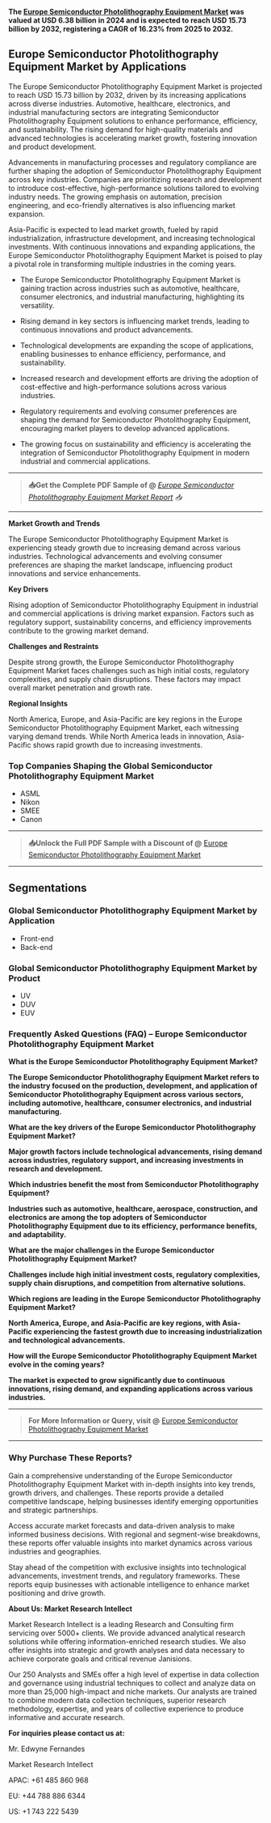 <p><strong>The <a href="https://www.marketresearchintellect.com/download-sample/?rid=273094&amp;utm_source=Pulse-April-Europe&amp;utm_medium=852">Europe Semiconductor Photolithography Equipment Market</a> was valued at USD 6.38 billion in 2024 and is expected to reach USD 15.73 billion by 2032, registering a CAGR of 16.23% from 2025 to 2032.</strong></p><h2>Europe Semiconductor Photolithography Equipment Market by Applications&nbsp;</h2><p><p>The Europe Semiconductor Photolithography Equipment Market is projected to reach USD 15.73 billion by 2032, driven by its increasing applications across diverse industries. Automotive, healthcare, electronics, and industrial manufacturing sectors are integrating Semiconductor Photolithography Equipment solutions to enhance performance, efficiency, and sustainability. The rising demand for high-quality materials and advanced technologies is accelerating market growth, fostering innovation and product development.</p><p>Advancements in manufacturing processes and regulatory compliance are further shaping the adoption of Semiconductor Photolithography Equipment across key industries. Companies are prioritizing research and development to introduce cost-effective, high-performance solutions tailored to evolving industry needs. The growing emphasis on automation, precision engineering, and eco-friendly alternatives is also influencing market expansion.</p><p>Asia-Pacific is expected to lead market growth, fueled by rapid industrialization, infrastructure development, and increasing technological investments. With continuous innovations and expanding applications, the Europe Semiconductor Photolithography Equipment Market is poised to play a pivotal role in transforming multiple industries in the coming years.</p></p><ul><li><p>The Europe Semiconductor Photolithography Equipment Market is gaining traction across industries such as automotive, healthcare, consumer electronics, and industrial manufacturing, highlighting its versatility.</p></li><li><p>Rising demand in key sectors is influencing market trends, leading to continuous innovations and product advancements.</p></li><li><p>Technological developments are expanding the scope of applications, enabling businesses to enhance efficiency, performance, and sustainability.</p></li><li><p>Increased research and development efforts are driving the adoption of cost-effective and high-performance solutions across various industries.</p></li><li><p>Regulatory requirements and evolving consumer preferences are shaping the demand for Semiconductor Photolithography Equipment, encouraging market players to develop advanced applications.</p></li><li><p>The growing focus on sustainability and efficiency is accelerating the integration of Semiconductor Photolithography Equipment in modern industrial and commercial applications.</p></li></ul><hr /><blockquote><p><strong><span class="font-[700]">📥Get the Complete PDF Sample of @ </span></strong><em><span class="font-[700]"><a href="https://www.marketresearchintellect.com/download-sample/?rid=273094&amp;utm_source=Pulse-April-Europe&amp;utm_medium=852" target="_blank" data-tracking-control-name="article-ssr-frontend-pulse_little-text-block" data-tracking-will-navigate="" data-test-link="">Europe Semiconductor Photolithography Equipment Market Report</a>&nbsp;📥</span></em></p></blockquote><hr /><p class="" data-start="77" data-end="360"><strong data-start="77" data-end="105">Market Growth and Trends</strong></p><p class="" data-start="77" data-end="360">The Europe Semiconductor Photolithography Equipment Market is experiencing steady growth due to increasing demand across various industries. Technological advancements and evolving consumer preferences are shaping the market landscape, influencing product innovations and service enhancements.</p><p class="" data-start="362" data-end="606"><strong data-start="362" data-end="377">Key Drivers</strong></p><p class="" data-start="362" data-end="606">Rising adoption of Semiconductor Photolithography Equipment in industrial and commercial applications is driving market expansion. Factors such as regulatory support, sustainability concerns, and efficiency improvements contribute to the growing market demand.</p><p class="" data-start="608" data-end="849"><strong data-start="608" data-end="637">Challenges and Restraints</strong></p><p class="" data-start="608" data-end="849">Despite strong growth, the Europe Semiconductor Photolithography Equipment Market faces challenges such as high initial costs, regulatory complexities, and supply chain disruptions. These factors may impact overall market penetration and growth rate.</p><p class="" data-start="851" data-end="1095"><strong data-start="851" data-end="872">Regional Insights</strong></p><p class="" data-start="851" data-end="1095">North America, Europe, and Asia-Pacific are key regions in the Europe Semiconductor Photolithography Equipment Market, each witnessing varying demand trends. While North America leads in innovation, Asia-Pacific shows rapid growth due to increasing investments.</p><p><h3>Top Companies Shaping the Global Semiconductor Photolithography Equipment Market </h3><ul><li>ASML</li><li>Nikon</li><li>SMEE</li><li>Canon</li></ul></p><hr /><blockquote><p><strong>📥Unlock the Full PDF Sample with a Discount of @</strong> <a href="https://www.marketresearchintellect.com/ask-for-discount/?rid=273094&amp;utm_source=Pulse-April-Europe&amp;utm_medium=852">Europe Semiconductor Photolithography Equipment Market</a></p></blockquote><hr /><p><h2>Segmentations</h2><h3>Global Semiconductor Photolithography Equipment Market by Application</h3><ul><li>Front-end</li><li>Back-end</li></ul><h3>Global Semiconductor Photolithography Equipment Market by Product</h3><ul><li>UV</li><li>DUV</li><li>EUV</li></ul></p><h3><strong>Frequently Asked Questions (FAQ) &ndash; Europe Semiconductor Photolithography Equipment Market</strong></h3><p><strong>What is the Europe Semiconductor Photolithography Equipment Market?</strong></p><p><strong>The Europe Semiconductor Photolithography Equipment Market refers to the industry focused on the production, development, and application of Semiconductor Photolithography Equipment across various sectors, including automotive, healthcare, consumer electronics, and industrial manufacturing.</strong></p><p><strong>What are the key drivers of the Europe Semiconductor Photolithography Equipment Market?</strong></p><p><strong>Major growth factors include technological advancements, rising demand across industries, regulatory support, and increasing investments in research and development.</strong></p><p><strong>Which industries benefit the most from Semiconductor Photolithography Equipment?</strong></p><p><strong>Industries such as automotive, healthcare, aerospace, construction, and electronics are among the top adopters of Semiconductor Photolithography Equipment due to its efficiency, performance benefits, and adaptability.</strong></p><p><strong>What are the major challenges in the Europe Semiconductor Photolithography Equipment Market?</strong></p><p><strong>Challenges include high initial investment costs, regulatory complexities, supply chain disruptions, and competition from alternative solutions.</strong></p><p><strong>Which regions are leading in the Europe Semiconductor Photolithography Equipment Market?</strong></p><p><strong>North America, Europe, and Asia-Pacific are key regions, with Asia-Pacific experiencing the fastest growth due to increasing industrialization and technological advancements.</strong></p><p><strong>How will the Europe Semiconductor Photolithography Equipment Market evolve in the coming years?</strong></p><p><strong>The market is expected to grow significantly due to continuous innovations, rising demand, and expanding applications across various industries.</strong></p><hr /><blockquote><p><span class="font-[700]"><strong>For More Information or Query, visit&nbsp;@</strong>&nbsp;</span><span class="font-[700]"><a href="https://www.marketresearchintellect.com/product/global-semiconductor-photolithography-equipment-market-size-and-forecast/?utm_source=Linkedin&utm_medium=852" target="_blank" data-tracking-control-name="article-ssr-frontend-pulse_little-text-block" data-tracking-will-navigate="" data-test-link="">Europe Semiconductor Photolithography Equipment Market</a></span></p></blockquote><hr /><h3><strong data-start="0" data-end="31">Why Purchase These Reports?</strong></h3><p class="" data-start="35" data-end="297">Gain a comprehensive understanding of the Europe Semiconductor Photolithography Equipment Market with in-depth insights into key trends, growth drivers, and challenges. These reports provide a detailed competitive landscape, helping businesses identify emerging opportunities and strategic partnerships.</p><p class="" data-start="299" data-end="540">Access accurate market forecasts and data-driven analysis to make informed business decisions. With regional and segment-wise breakdowns, these reports offer valuable insights into market dynamics across various industries and geographies.</p><p class="" data-start="542" data-end="784">Stay ahead of the competition with exclusive insights into technological advancements, investment trends, and regulatory frameworks. These reports equip businesses with actionable intelligence to enhance market positioning and drive growth.</p><p><strong><span class="font-[700]">About Us: Market Research Intellect</span></strong></p><p><span class="">Market Research Intellect is a leading Research and Consulting firm servicing over 5000+ clients. We provide advanced analytical research solutions while offering information-enriched research studies.&nbsp;</span>We also offer insights into strategic and growth analyses and data necessary to achieve corporate goals and critical revenue Janisions.</p><p><span class="">Our 250 Analysts and SMEs offer a high level of expertise in data collection and governance using industrial techniques to collect and analyze data on more than 25,000 high-impact and niche markets. Our analysts are trained to combine modern data collection techniques, superior research methodology, expertise, and years of collective experience to produce informative and accurate research.</span></p><p><strong>For inquiries please contact us at:</strong></p><p>Mr. Edwyne Fernandes</p><p>Market Research Intellect</p><p>APAC: +61 485 860 968</p><p>EU: +44 788 886 6344</p><p>US: +1 743 222 5439</p>